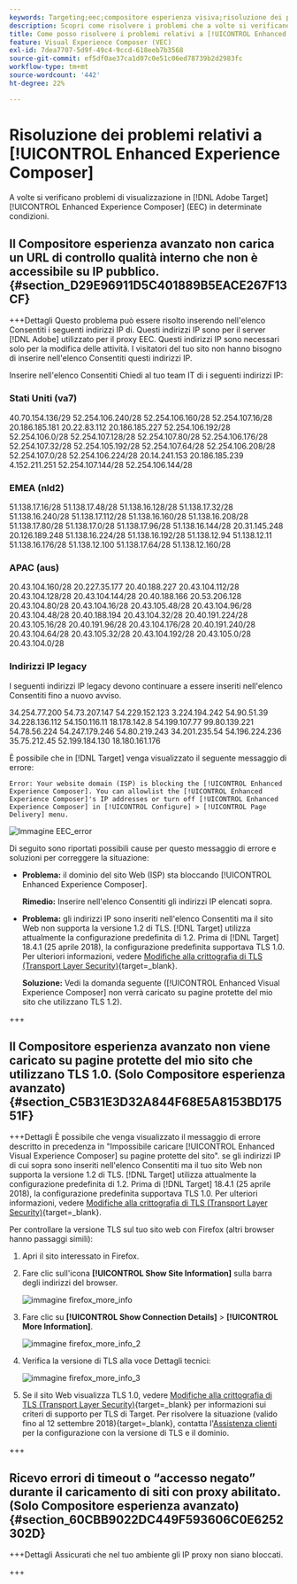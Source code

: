```yaml
---
keywords: Targeting;eec;compositore esperienza visiva;risoluzione dei problemi compositore esperienza avanzato;risoluzione dei problemi
description: Scopri come risolvere i problemi che a volte si verificano nel  [!DNL Adobe Target] [!UICONTROL Enhanced Experience Composer] (EEC) in determinate condizioni.
title: Come posso risolvere i problemi relativi a [!UICONTROL Enhanced Experience Composer]?
feature: Visual Experience Composer (VEC)
exl-id: 7dea7707-5d9f-49c4-9ccd-618eeb7b3568
source-git-commit: ef5df0ae37ca1d07c0e51c06ed78739b2d2983fc
workflow-type: tm+mt
source-wordcount: '442'
ht-degree: 22%

---
```


# Risoluzione dei problemi relativi a [!UICONTROL Enhanced Experience Composer]

A volte si verificano problemi di visualizzazione in [!DNL Adobe Target] [!UICONTROL Enhanced Experience Composer] (EEC) in determinate condizioni.

## Il Compositore esperienza avanzato non carica un URL di controllo qualità interno che non è accessibile su IP pubblico. {#section_D29E96911D5C401889B5EACE267F13CF}


+++Dettagli
Questo problema può essere risolto inserendo nell&#39;elenco Consentiti i seguenti indirizzi IP di. Questi indirizzi IP sono per il server [!DNL Adobe] utilizzato per il proxy EEC. Questi indirizzi IP sono necessari solo per la modifica delle attività. I visitatori del tuo sito non hanno bisogno di inserire nell&#39;elenco Consentiti questi indirizzi IP.

Inserire nell&#39;elenco Consentiti Chiedi al tuo team IT di i seguenti indirizzi IP:

### Stati Uniti (va7)

40.70.154.136/29
52.254.106.240/28
52.254.106.160/28
52.254.107.16/28
20.186.185.181
20.22.83.112
20.186.185.227
52.254.106.192/28
52.254.106.0/28
52.254.107.128/28
52.254.107.80/28
52.254.106.176/28
52.254.107.32/28
52.254.105.192/28
52.254.107.64/28
52.254.106.208/28
52.254.107.0/28
52.254.106.224/28
20.14.241.153
20.186.185.239
4.152.211.251
52.254.107.144/28
52.254.106.144/28

### EMEA (nld2)

51.138.17.16/28
51.138.17.48/28
51.138.16.128/28
51.138.17.32/28
51.138.16.240/28
51.138.17.112/28
51.138.16.160/28
51.138.16.208/28
51.138.17.80/28
51.138.17.0/28
51.138.17.96/28
51.138.16.144/28
20.31.145.248
20.126.189.248
51.138.16.224/28
51.138.16.192/28
51.138.12.94
51.138.12.11
51.138.16.176/28
51.138.12.100
51.138.17.64/28
51.138.12.160/28

### APAC (aus)

20.43.104.160/28
20.227.35.177
20.40.188.227
20.43.104.112/28
20.43.104.128/28
20.43.104.144/28
20.40.188.166
20.53.206.128
20.43.104.80/28
20.43.104.16/28
20.43.105.48/28
20.43.104.96/28
20.43.104.48/28
20.40.188.194
20.43.104.32/28
20.40.191.224/28
20.43.105.16/28
20.40.191.96/28
20.43.104.176/28
20.40.191.240/28
20.43.104.64/28
20.43.105.32/28
20.43.104.192/28
20.43.105.0/28
20.43.104.0/28

### Indirizzi IP legacy

I seguenti indirizzi IP legacy devono continuare a essere inseriti nell&#39;elenco Consentiti fino a nuovo avviso.

34.254.77.200
54.73.207.147
54.229.152.123
3.224.194.242
54.90.51.39
34.228.136.112
54.150.116.11
18.178.142.8
54.199.107.77
99.80.139.221
54.78.56.224
54.247.179.246
54.80.219.243
34.201.235.54
54.196.224.236
35.75.212.45
52.199.184.130
18.180.161.176

È possibile che in [!DNL Target] venga visualizzato il seguente messaggio di errore:

`Error: Your website domain (ISP) is blocking the [!UICONTROL Enhanced Experience Composer]. You can allowlist the [!UICONTROL Enhanced Experience Composer]'s IP addresses or turn off [!UICONTROL Enhanced Experience Composer] in [!UICONTROL Configure] > [!UICONTROL Page Delivery] menu.`

![Immagine EEC_error](assets/EEC_error.png)

Di seguito sono riportati possibili cause per questo messaggio di errore e soluzioni per correggere la situazione:

* **Problema:** il dominio del sito Web (ISP) sta bloccando [!UICONTROL Enhanced Experience Composer].

  **Rimedio:** Inserire nell&#39;elenco Consentiti gli indirizzi IP elencati sopra.

* **Problema:** gli indirizzi IP sono inseriti nell&#39;elenco Consentiti ma il sito Web non supporta la versione 1.2 di TLS. [!DNL Target] utilizza attualmente la configurazione predefinita di 1.2. Prima di [!DNL Target] 18.4.1 (25 aprile 2018), la configurazione predefinita supportava TLS 1.0. Per ulteriori informazioni, vedere [Modifiche alla crittografia di TLS (Transport Layer Security)](https://experienceleague.adobe.com/docs/target-dev/developer/implementation/tls-transport-layer-security-encryption.html?lang=it){target=_blank}.

  **Soluzione:** Vedi la domanda seguente ([!UICONTROL Enhanced Visual Experience Composer] non verrà caricato su pagine protette del mio sito che utilizzano TLS 1.2).

+++

## Il Compositore esperienza avanzato non viene caricato su pagine protette del mio sito che utilizzano TLS 1.0. (Solo Compositore esperienza avanzato) {#section_C5B31E3D32A844F68E5A8153BD17551F}

+++Dettagli
È possibile che venga visualizzato il messaggio di errore descritto in precedenza in &quot;Impossibile caricare [!UICONTROL Enhanced Visual Experience Composer] su pagine protette del sito&quot;. se gli indirizzi IP di cui sopra sono inseriti nell&#39;elenco Consentiti ma il tuo sito Web non supporta la versione 1.2 di TLS. [!DNL Target] utilizza attualmente la configurazione predefinita di 1.2. Prima di [!DNL Target] 18.4.1 (25 aprile 2018), la configurazione predefinita supportava TLS 1.0. Per ulteriori informazioni, vedere [Modifiche alla crittografia di TLS (Transport Layer Security)](https://experienceleague.adobe.com/docs/target-dev/developer/implementation/tls-transport-layer-security-encryption.html?lang=it){target=_blank}.

Per controllare la versione TLS sul tuo sito web con Firefox (altri browser hanno passaggi simili):

1. Apri il sito interessato in Firefox.
1. Fare clic sull&#39;icona **[!UICONTROL Show Site Information]** sulla barra degli indirizzi del browser.

   ![immagine firefox_more_info](assets/firefox_more_info.png)

1. Fare clic su **[!UICONTROL Show Connection Details]** > **[!UICONTROL More Information]**.

   ![immagine firefox_more_info_2](assets/firefox_more_info_2.png)

1. Verifica la versione di TLS alla voce Dettagli tecnici:

   ![immagine firefox_more_info_3](assets/firefox_more_info_3.png)

1. Se il sito Web visualizza TLS 1.0, vedere [Modifiche alla crittografia di TLS (Transport Layer Security)](https://experienceleague.adobe.com/docs/target-dev/developer/implementation/tls-transport-layer-security-encryption.html?lang=it){target=_blank} per informazioni sui criteri di supporto per TLS di Target. Per risolvere la situazione (valido fino al 12 settembre 2018){target=_blank}, contatta l&#39;[Assistenza clienti](/help/main/cmp-resources-and-contact-information.md#reference_ACA3391A00EF467B87930A450050077C) per la configurazione con la versione di TLS e il dominio.

+++

## Ricevo errori di timeout o “accesso negato” durante il caricamento di siti con proxy abilitato. (Solo Compositore esperienza avanzato) {#section_60CBB9022DC449F593606C0E6252302D}

+++Dettagli
Assicurati che nel tuo ambiente gli IP proxy non siano bloccati.

+++
